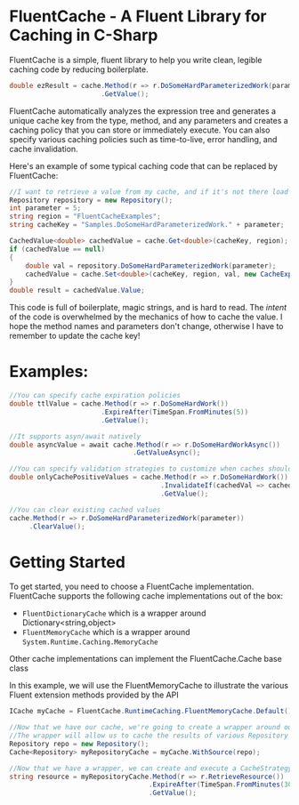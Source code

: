 # FluentCache - A Fluent Library for Caching in C-Sharp

FluentCache is a simple, fluent library to help you write clean, legible caching code by reducing boilerplate.

```csharp
double ezResult = cache.Method(r => r.DoSomeHardParameterizedWork(parameter))
                       .GetValue();
```

FluentCache automatically analyzes the expression tree and generates a unique cache key from the type, method, and any parameters and creates a caching policy that you can store or immediately execute. You can also specify various caching policies such as time-to-live, error handling, and cache invalidation.

Here's an example of some typical caching code that can be replaced by FluentCache:

```csharp
//I want to retrieve a value from my cache, and if it's not there load it from the repository 
Repository repository = new Repository();
int parameter = 5;
string region = "FluentCacheExamples";
string cacheKey = "Samples.DoSomeHardParameterizedWork." + parameter;

CachedValue<double> cachedValue = cache.Get<double>(cacheKey, region);
if (cachedValue == null)
{
    double val = repository.DoSomeHardParameterizedWork(parameter);
    cachedValue = cache.Set<double>(cacheKey, region, val, new CacheExpiration());
}
double result = cachedValue.Value;
```

This code is full of boilerplate, magic strings, and is hard to read. The *intent* of the code is overwhelmed by the mechanics of how to cache the value. I hope the method names and parameters don't change, otherwise I have to remember to update the cache key!

# Examples:

```csharp
//You can specify cache expiration policies
double ttlValue = cache.Method(r => r.DoSomeHardWork())
                       .ExpireAfter(TimeSpan.FromMinutes(5))
                       .GetValue();

//It supports asyn/await natively
double asyncValue = await cache.Method(r => r.DoSomeHardWorkAsync())
                               .GetValueAsync();

//You can specify validation strategies to customize when caches should be updated
double onlyCachePositiveValues = cache.Method(r => r.DoSomeHardWork())
                                      .InvalidateIf(cachedVal => cachedVal.Value <= 0d)
                                      .GetValue();

//You can clear existing cached values
cache.Method(r => r.DoSomeHardParameterizedWork(parameter))
     .ClearValue();
```

# Getting Started

To get started, you need to choose a FluentCache implementation. FluentCache supports the following cache implementations out of the box:
* ```FluentDictionaryCache``` which is a wrapper around Dictionary<string,object>
* ```FluentMemoryCache``` which is a wrapper around ```System.Runtime.Caching.MemoryCache```

Other cache implementations can implement the FluentCache.Cache base class

In this example, we will use the FluentMemoryCache to illustrate the various Fluent extension methods provided by the API

```csharp
ICache myCache = FluentCache.RuntimeCaching.FluentMemoryCache.Default();

//Now that we have our cache, we're going to create a wrapper around our Repository
//The wrapper will allow us to cache the results of various Repository methods
Repository repo = new Repository();
Cache<Repository> myRepositoryCache = myCache.WithSource(repo);

//Now that we have a wrapper, we can create and execute a CacheStrategy using many convenient Fluent Extension methods
string resource = myRepositoryCache.Method(r => r.RetrieveResource())
                                   .ExpireAfter(TimeSpan.FromMinutes(30))
                                   .GetValue();
```
